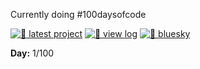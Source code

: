 Currently doing #100daysofcode

[![🌈 latest project](https://img.shields.io/badge/🌈-latest%20project-ff79c6?style=flat-square)](https://kirenia.me/girl-dinner)
[![📓 view log](https://img.shields.io/badge/📓-view%20log-bd93f9?style=flat-square)](https://github.com/PollinaKire-FS/100-days-of-code/blob/617c9f8a82dfd4e8aac1d75fa43f4870cc65e922/log.md)
[![🦋 bluesky](https://img.shields.io/badge/🦋-@kirenia-8be9fd?style=flat-square)](https://bsky.app/profile/kirenia.bsky.social)

**Day:** 1/100
